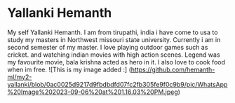 # Yallanki Hemanth
My self Yallanki Hemanth. I am from tirupathi, india i have come to usa to study my masters in Northwest missouri state university. Currently i am in second semester of my master. I love playing outdoor games such as cricket. and watching indian movies with high action scenes. Legend was my favourite movie, bala krishna acted as hero in it. I also love to cook food when im free.
![This is my image added :] (https://github.com/hemanth-ml/my2-yallanki/blob/0ac0025d9217d9fbdbdfd07fc2fb305fe9f0c9b9/pic/WhatsApp%20Image%202023-09-06%20at%201.16.03%20PM.jpeg)